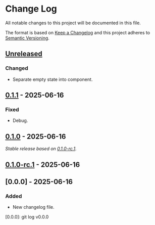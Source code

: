# Change Log
All notable changes to this project will be documented in this file.

The format is based on [Keep a Changelog](http://keepachangelog.com/)
and this project adheres to [Semantic Versioning](http://semver.org/).

## [Unreleased]

### Changed

- Separate empty state into component.

## [0.1.1] - 2025-06-16

### Fixed

- Debug.

## [0.1.0] - 2025-06-16

_Stable release based on [0.1.0-rc.1]._

## [0.1.0-rc.1] - 2025-06-16

## [0.0.0] - 2025-06-16

### Added

- New changelog file.

[Unreleased]: https://https://github.com/internetguru/laravel-upload/compare/staging...dev
[0.1.1]: https://https://github.com/internetguru/laravel-upload/compare/v0.1.0...v0.1.1
[0.1.0]: https://https://github.com/internetguru/laravel-upload/compare/v0.0.0...v0.1.0
[0.1.0-rc.1]: https://github.com/internetguru/laravel-upload/releases/tag/v0.0.0
[0.0.0]: git log v0.0.0
